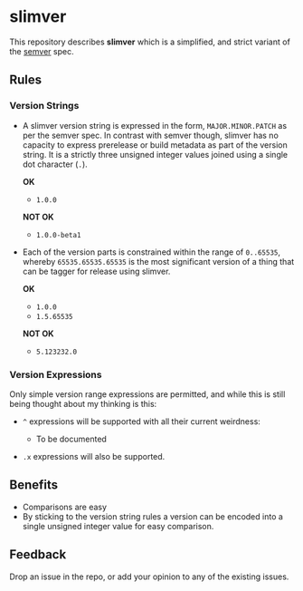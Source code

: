 # slimver

This repository describes __slimver__ which is a simplified, and strict variant of the [semver](http://semver.org/) spec.

## Rules

### Version Strings

- A slimver version string is expressed in the form, `MAJOR.MINOR.PATCH` as per the semver spec. In contrast with semver though, slimver has no capacity to express prerelease or build metadata as part of the version string.  It is a strictly three unsigned integer values joined using a single dot character (`.`).

  __OK__

  - `1.0.0`

  __NOT OK__

  - `1.0.0-beta1`

- Each of the version parts is constrained within the range of `0..65535`, whereby `65535.65535.65535` is the most significant version of a thing that can be tagger for release using slimver.

  __OK__

  - `1.0.0`
  - `1.5.65535`

  __NOT OK__

  - `5.123232.0`

### Version Expressions

Only simple version range expressions are permitted, and while this is still being thought about my thinking is this:

- `^` expressions will be supported with all their current weirdness:
  - To be documented

- `.x` expressions will also be supported.

## Benefits

- Comparisons are easy
- By sticking to the version string rules a version can be encoded into a single unsigned integer value for easy comparison.

## Feedback

Drop an issue in the repo, or add your opinion to any of the existing issues.
